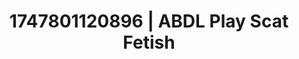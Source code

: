 ---
categories:
- Gangbang fantasy
- Kinky dreams
- Respectful sex
- Raw connection
- Modest MILF
image: /assets/images/1747801120896.jpg
layout: post
seo:
  description: Featured content with sensual Scat Fetish, ABDL Play. HD images available.
  keywords: Scat Fetish, ABDL Play
  og_image: /assets/images/1747801120896.jpg
  schema_type: VisualArtwork
tags:
- ABDL Play
- '#1747801120896'
- Scat Fetish
title: 1747801120896 | ABDL Play Scat Fetish
---